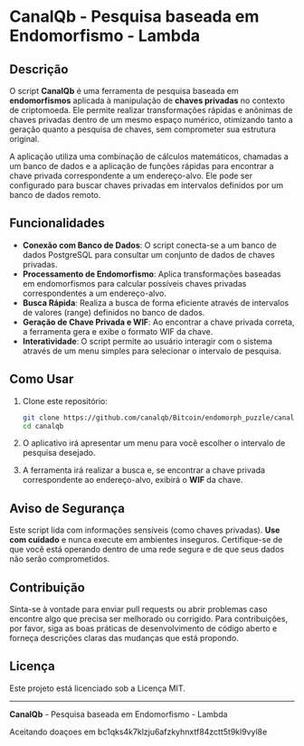 # CanalQb - Pesquisa baseada em Endomorfismo - Lambda

## Descrição

O script **CanalQb** é uma ferramenta de pesquisa baseada em **endomorfismos** aplicada à manipulação de **chaves privadas** no contexto de criptomoeda. Ele permite realizar transformações rápidas e anônimas de chaves privadas dentro de um mesmo espaço numérico, otimizando tanto a geração quanto a pesquisa de chaves, sem comprometer sua estrutura original.

A aplicação utiliza uma combinação de cálculos matemáticos, chamadas a um banco de dados e a aplicação de funções rápidas para encontrar a chave privada correspondente a um endereço-alvo. Ele pode ser configurado para buscar chaves privadas em intervalos definidos por um banco de dados remoto.

## Funcionalidades

- **Conexão com Banco de Dados**: O script conecta-se a um banco de dados PostgreSQL para consultar um conjunto de dados de chaves privadas.
- **Processamento de Endomorfismo**: Aplica transformações baseadas em endomorfismos para calcular possíveis chaves privadas correspondentes a um endereço-alvo.
- **Busca Rápida**: Realiza a busca de forma eficiente através de intervalos de valores (range) definidos no banco de dados.
- **Geração de Chave Privada e WIF**: Ao encontrar a chave privada correta, a ferramenta gera e exibe o formato WIF da chave.
- **Interatividade**: O script permite ao usuário interagir com o sistema através de um menu simples para selecionar o intervalo de pesquisa.

## Como Usar

1. Clone este repositório:
   ```bash
   git clone https://github.com/canalqb/Bitcoin/endomorph_puzzle/canalqb.git
   cd canalqb
   ```  

2. O aplicativo irá apresentar um menu para você escolher o intervalo de pesquisa desejado.

6. A ferramenta irá realizar a busca e, se encontrar a chave privada correspondente ao endereço-alvo, exibirá o **WIF** da chave.

## Aviso de Segurança

Este script lida com informações sensíveis (como chaves privadas). **Use com cuidado** e nunca execute em ambientes inseguros. Certifique-se de que você está operando dentro de uma rede segura e de que seus dados não serão comprometidos.

## Contribuição

Sinta-se à vontade para enviar pull requests ou abrir problemas caso encontre algo que precisa ser melhorado ou corrigido. Para contribuições, por favor, siga as boas práticas de desenvolvimento de código aberto e forneça descrições claras das mudanças que está propondo.

## Licença

Este projeto está licenciado sob a Licença MIT.

---

**CanalQb** - Pesquisa baseada em Endomorfismo - Lambda

Aceitando doaçoes em bc1qks4k7klzju6afzkyhnxtf84zctt5t9kl9vyl8e

